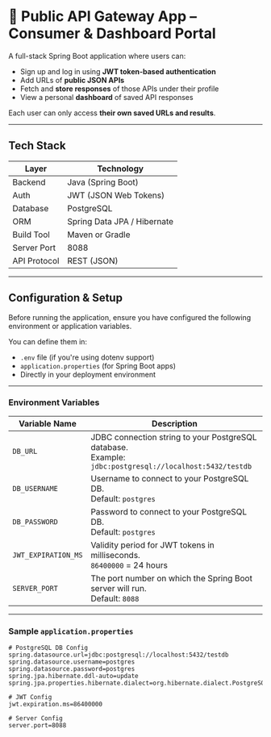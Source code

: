 # 📡 Public API Gateway App – Consumer & Dashboard Portal

A full-stack Spring Boot application where users can:

-  Sign up and log in using **JWT token-based authentication**
-  Add URLs of **public JSON APIs**
-  Fetch and **store responses** of those APIs under their profile
-  View a personal **dashboard** of saved API responses

Each user can only access **their own saved URLs and results**.

---

##  Tech Stack

| Layer         | Technology               |
|---------------|--------------------------|
| Backend       | Java (Spring Boot)       |
| Auth          | JWT (JSON Web Tokens)    |
| Database      | PostgreSQL               |
| ORM           | Spring Data JPA / Hibernate |
| Build Tool    | Maven or Gradle          |
| Server Port   | 8088                     |
| API Protocol  | REST (JSON)              |

---

##  Configuration & Setup

Before running the application, ensure you have configured the following environment or application variables.

You can define them in:

- `.env` file (if you're using dotenv support)
- `application.properties` (for Spring Boot apps)
- Directly in your deployment environment

---

###  Environment Variables

| Variable Name        | Description |
|----------------------|-------------|
| `DB_URL`             | JDBC connection string to your PostgreSQL database. <br> Example: `jdbc:postgresql://localhost:5432/testdb` |
| `DB_USERNAME`        | Username to connect to your PostgreSQL DB. <br> Default: `postgres` |
| `DB_PASSWORD`        | Password to connect to your PostgreSQL DB. <br> Default: `postgres` |
| `JWT_EXPIRATION_MS`  | Validity period for JWT tokens in milliseconds. <br> `86400000` = 24 hours |
| `SERVER_PORT`        | The port number on which the Spring Boot server will run. <br> Default: `8088` |

---

###  Sample `application.properties`

```properties
# PostgreSQL DB Config
spring.datasource.url=jdbc:postgresql://localhost:5432/testdb
spring.datasource.username=postgres
spring.datasource.password=postgres
spring.jpa.hibernate.ddl-auto=update
spring.jpa.properties.hibernate.dialect=org.hibernate.dialect.PostgreSQLDialect

# JWT Config
jwt.expiration.ms=86400000

# Server Config
server.port=8088
